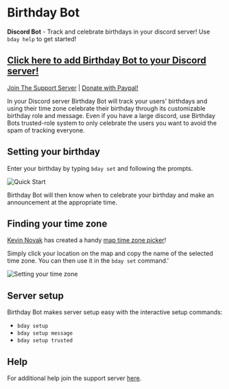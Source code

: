 # Birthday Bot

**Discord Bot** - Track and celebrate birthdays in your discord server! Use `bday help` to get started!

## [Click here to add Birthday Bot to your Discord server!](https://discord.com/api/oauth2/authorize?client_id=656621136808902656&permissions=268659792&scope=bot)

[Join The Support Server](https://discord.gg/9gUQFtz) | [Donate with Paypal!](https://www.paypal.com/cgi-bin/webscr?cmd=_donations&business=PE97AGAPRX35Q&currency_code=USD&source=url)

In your Discord server Birthday Bot will track your users' birthdays and using their time zone celebrate their birthday through its customizable birthday role and message. Even if you have a large discord, use Birthday Bots trusted-role system to only celebrate the users you want to avoid the spam of tracking everyone.

## Setting your birthday

Enter your birthday by typing `bday set` and following the prompts.

![Quick Start](https://i.imgur.com/G0MYlA5.png)

Birthday Bot will then know when to celebrate your birthday and make an announcement at the appropriate time.

## Finding your time zone

[Kevin Novak](https://github.com/KevinNovak) has created a handy [map time zone picker](https://kevinnovak.github.io/Time-Zone-Picker/)!

Simply click your location on the map and copy the name of the selected time zone. You can then use it in the `bday set` command.'

![Setting your time zone](https://i.imgur.com/ibPmjNs.png)

## Server setup

Birthday Bot makes server setup easy with the interactive setup commands:

* `bday setup`
* `bday setup message`
* `bday setup trusted`

## Help

For additional help join the support server [here](https://discord.gg/9gUQFtz).
